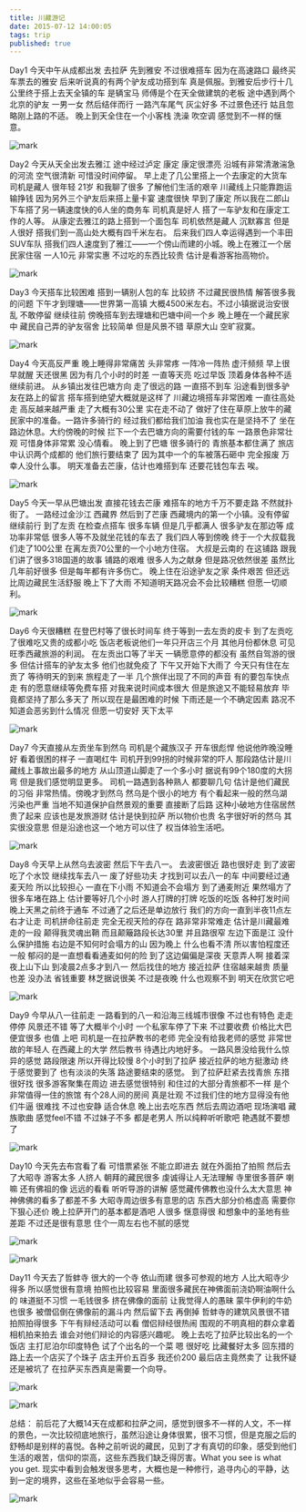 ```yaml
---
title: 川藏游记
date: 2015-07-12 14:00:05
tags: trip
published: true
---
```





Day1
今天中午从成都出发 去拉萨 先到雅安 不过很难搭车 因为在高速路口 最终买车票去的雅安 后来听说真的有两个驴友成功搭到车 真是佩服。到雅安后步行十几公里终于搭上去天全镇的车 是辆宝马 师傅是个在天全做建筑的老板 途中遇到两个北京的驴友 一男一女 然后结伴而行 一路汽车尾气 灰尘好多 不过景色还行 姑且忽略刚上路的不适。 晚上到天全住在一个小客栈 洗澡 吹空调 感觉到不一样的惬意。

![mark](http://oc1hnrd8p.bkt.clouddn.com/photos/20170227/113425227.jpg)



<!-- more -->

Day2
今天从天全出发去雅江 途中经过泸定 康定 康定很漂亮 沿城有非常清澈湍急的河流 空气很清新 可惜没时间停留。 早上走了几公里搭上一个去康定的大货车 司机是藏人 很年轻 21岁 和我聊了很多 了解他们生活的艰辛 川藏线上只能靠跑运输挣钱  因为另外三个驴友后来搭上量卡宴 速度很快 早到了康定 所以我在二郎山下车搭了另一辆速度快的6人坐的商务车 司机真是好人 搭了一车驴友和在康定工作的人等。 从康定去雅江的路上搭到一个面包车 司机依然是藏人 沉默寡言 但是人很好 搭我们到一高山处大概有四千米左右。 后来我们四人幸运得遇到一个丰田SUV车队 搭我们四人速度到了雅江——一个傍山而建的小城。晚上在雅江一个居民家住宿 一人10元 非常实惠 不过吃的东西比较贵 估计是看游客抬高物价。

![mark](http://oc1hnrd8p.bkt.clouddn.com/photos/20170227/113502435.jpg)


Day3
今天搭车比较困难 搭到一辆别人包的车 比较挤 不过藏民很热情 解答很多我的问题 下午才到理塘——世界第一高镇 大概4500米左右。不过小镇据说治安很乱 不敢停留 继续往前 傍晚搭车到去理塘和巴塘中间一个乡 晚上睡在一个藏民家中 藏民自己弄的驴友宿舍 比较简单 但是风景不错 草原大山 空旷寂寞。


![mark](http://oc1hnrd8p.bkt.clouddn.com/photos/20170227/113533336.jpg)

Day4
今天高反严重 晚上睡得非常痛苦 头非常疼 一阵冷一阵热 虚汗频频 早上很早就醒 天还很黑 因为有几个小时的时差 一直等天亮 吃过早饭 顶着身体各种不适继续前进。 
从乡镇出发往巴塘方向 走了很远的路 一直搭不到车 沿途看到很多驴友在路上的留言 搭车搭到绝望大概就是这样了 川藏边境搭车非常困难   一直往高处走 高反越来越严重 走了大概有30公里 实在走不动了 做好了住在草原上放牛的藏民家中的准备。一路许多骑行的 经过我们都给我们加油 我也实在是坚持不了  坐在路边休息。大约傍晚的时候 拦下一个去巴塘方向的需要付钱的车 一路景色非常壮观 可惜身体非常累 没心情看。  晚上到了巴塘 很多骑行的 青旅基本都住满了  旅店中认识两个成都的 他们旅行要结束了 因为其中一个的车被落石砸中 完全报废 万幸人没什么事。 明天准备去芒康，估计也难搭到车 还要花钱包车去 唉。


![mark](http://oc1hnrd8p.bkt.clouddn.com/photos/20170227/113603942.jpg)

Day5
今天一早从巴塘出发 直接花钱去芒康 难搭车的地方千万不要走路 不然就扑街了。 一路经过金沙江 西藏界 然后到了芒康 西藏境内的第一个小镇。没有停留 继续前行 到了左贡 在检查点搭车 很多车辆 但是几乎都满人 很多驴友在那边等 成功率非常低 很多人等不及就坐花钱的车去了 我们四人等到傍晚 终于一个大叔载我们走了100公里 在离左贡70公里的一个小地方住宿。 大叔是云南的 在这铺路 跟我们讲了很多318国道的故事 铺路的艰难 很多人为之献身 但是路况依然很差 虽然比几年前好很多 但是每年都有许多伤亡。 
晚上住在沿途驴友之家 条件艰苦 但还远比周边藏民生活舒服 晚上下了大雨  不知道明天路况会不会比较糟糕 但愿一切顺利。


![mark](http://oc1hnrd8p.bkt.clouddn.com/photos/20170227/113628800.jpg)

Day6
今天很糟糕 在登巴村等了很长时间车 终于等到一去左贡的皮卡 到了左贡吃了很难吃又贵的成都小吃 饭店老板说他们一年只开店三个月 其他月份都休息  可见旺季西藏旅游的利润。 在左贡出口等了半天 一辆愿意停的都没有 虽然自驾游的很多 但估计搭车的驴友太多 他们也就免疫了 下午又开始下大雨了 今天只有住在左贡了 等待明天的到来 
旅程走了一半 几个旅伴出现了不同的声音 有的要包车快点走 有的愿意继续等免费车搭 对我来说时间成本很大 但是旅途又不能轻易放弃 毕竟都坚持了那么多天了 所以现在是最困难的时候 下雨还是一个不确定因素 路况不知道会恶劣到什么情况 但愿一切安好 天下太平


![mark](http://oc1hnrd8p.bkt.clouddn.com/photos/20170227/113648478.jpg)

Day7
今天直接从左贡坐车到然乌 司机是个藏族汉子 开车很彪悍 他说他昨晚没睡好 看着很困的样子 一直喝红牛 司机开到99拐的时候非常的吓人  那段路估计是川藏线上事故出最多的地方  从山顶道山脚走了一个多小时  据说有99个180度的大拐弯 但是我们感觉明显更多。 司机一路遇到各种熟人 都要聊几句 估计是他们藏民的习俗 非常热情。傍晚才到然乌 然乌是个很小的地方 有个看起来一般的然乌湖 污染也严重 当地不知道保护自然景观的重要 直接断了后路 这种小破地方住宿居然贵了起来 应该也是发旅游财 估计是快到拉萨 所以物价也贵  名字很好听的然乌 其实很没意思  但是沿途也这一个地方可以住了 权当体验生活吧。

![mark](http://oc1hnrd8p.bkt.clouddn.com/photos/20170227/113950146.jpg)


Day8
今天早上从然乌去波密 然后下午去八一。 去波密很近 路也很好走 到了波密 吃了个水饺 继续找车去八一 废了好些功夫 才找到可以去八一的车 中间要经过通麦天险 所以比较担心 一直在下小雨 不知道会不会塌方 到了通麦附近 果然塌方了 很多车堵在路上 估计要等好几个小时 游人打牌的打牌 吃饭的吃饭 各种打发时间 晚上天黑之前终于通车 不过通了之后还是单边放行 我们的方向一直到半夜11点左右才让走 司机拼命往前走 完全无视天险的存在 路非常非常难走 估计是川藏最难走的一段 颠得我灵魂出鞘 而且颠簸路段长达30里 并且路很窄 左边下面是江 没什么保护措施 右边是不知何时会塌方的山 因为晚上 什么也看不清 所以害怕程度还一般   郁闷的是一直想看看通麦如何的险 到了这边偏偏是深夜 天意弄人啊 接着深夜上山下山 到凌晨2点多才到八一 然后找住的地方 接近拉萨 住宿越来越贵 质量也差 没办法 省钱重要 林芝据说很美 不过是夜晚 什么也观察不到 明天在欣赏它吧


![mark](http://oc1hnrd8p.bkt.clouddn.com/photos/20170227/114007093.jpg)

Day9
今早从八一往前走 一路看到的八一和沿海三线城市很像 不过也有特色 走走停停 风景还不错 等了大概半个小时 一个私家车停了下来 不过要收费 价格比大巴便宜很多 也值 上吧 司机是一在拉萨教书的老师 完全没有给我老师的感觉 非常世故的年轻人 在西藏上的大学 然后教书 待遇比内地好多。 一路风景没给我什么惊异的感觉 路段限速 所以开得比较慢 8个小时到了拉萨 接近拉萨的地方挺激动 终于感觉要到了  也有淡淡的失落 路途要结束的感觉。 到了拉萨赶紧去找青旅 东措很好找 很多游客聚集在周边 进去感觉很特别 和住过的大部分青旅都不一样  是个非常值得一住的旅馆 有个28人间的房间 真是壮观 不过我们住的地方显得没有他们牛逼 很难找 不过也安静 适合休息 晚上出去吃东西 然后去周边酒吧 现场演唱 藏族歌曲 感觉feel不错 不过妹子不多 都是老男人 所以纯粹听听歌吧 艳遇就不要想了

![mark](http://oc1hnrd8p.bkt.clouddn.com/photos/20170227/114018443.jpg)


Day10
今天先去布宫看了看 可惜票紧张 不能立即进去 就在外面拍了拍照 然后去了大昭寺 游客太多 人挤人 朝拜的藏民很多 虔诚得让人无法理解 寺里很多菩萨 喇嘛 还有佛祖的像 远远的看看 听听导游的讲解 感觉藏传佛教也没什么太大意思 神神佛佛的看多了都差不多 大昭寺周边很多有意思的店 东西大部分价格虚高 需要你下狠心还价 晚上拉萨开门的基本都是酒吧 人很多 惬意得很 和想象中的圣地有些差距  不过还是很有意思 住个一周左右也不腻的感觉

![mark](http://oc1hnrd8p.bkt.clouddn.com/photos/20170227/114054658.jpg)


![mark](http://oc1hnrd8p.bkt.clouddn.com/photos/20170227/114319203.jpg)


Day11
今天去了哲蚌寺 很大的一个寺 依山而建 很多可参观的地方 人比大昭寺少得多 所以感觉很有意境 拍照也比较容易 里面很多藏民在神佛面前浇奶啊油啊什么的 味道挺不习惯 一毛钱很多 挤在佛像的面前 让我觉得人的愚昧 蒙牛伊利的牛奶也很多 被僧侣倒在佛像前的漏斗内 然后留下去 再倒掉 哲蚌寺的建筑风景很不错 拍照拍得很多 下午有辩经活动可以看 僧侣辩经很热闹 围观的不明真相的群众拿着相机拍来拍去 谁会对他们辩论的内容感兴趣呢。 晚上去吃了拉萨比较出名的一个饭店 主打尼泊尔印度特色 试了个出名的一个菜 嗯 很好吃 比藏餐好太多 回东措的路上去一个店买了个珠子 店主开价五百多 我还价200 最后店主竟然卖了 让我怀疑还是被坑了 在拉萨买东西真是需要一个向导。

![mark](http://oc1hnrd8p.bkt.clouddn.com/photos/20170227/114105771.jpg)


![mark](http://oc1hnrd8p.bkt.clouddn.com/photos/20170227/114110590.jpg)

总结：
前后花了大概14天在成都和拉萨之间，感觉到很多不一样的人文，不一样的景色，一次比较彻底地旅行，虽然沿途让身体很累，很不习惯，但是克服之后的舒畅却是别样的喜悦。各种之前听说的藏民，见到了才有真切的印象，感受到他们生活的艰苦，信仰的崇高，这些东西我们缺乏得厉害。What you see is what you get. 现实中看到会触发很多思考，大概也是一种修行，追寻内心的平静，达到一定的境界，这些在圣地似乎会容易一些。


![mark](http://oc1hnrd8p.bkt.clouddn.com/photos/20170227/114257585.jpg)
